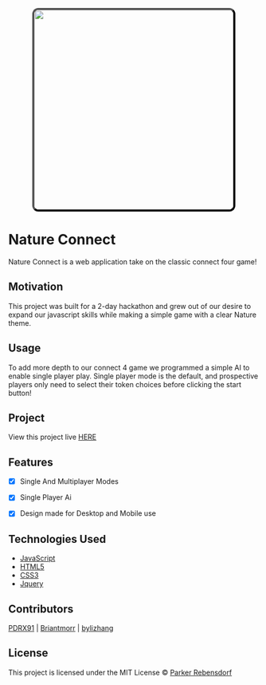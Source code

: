 <p align='center'>
<img src = "./assets/NatureConnect_ReadMe.PNG" style="width:400px;border-radius:3%;border:outset black 4px">
</p>

# Nature Connect

Nature Connect is a web application take on the classic connect four game!

## Motivation

This project was built for a 2-day hackathon and grew out of our desire to expand our javascript skills while making a simple game with a clear Nature theme.

## Usage

To add more depth to our connect 4 game we programmed a simple AI to enable single player play. Single player mode is the default, and prospective players only need to select their token choices before clicking the start button!

## Project

View this project live [HERE](parkerrebensdorf.com/natureConnect/)

## Features

- [x] Single And Multiplayer Modes
- [x] Single Player Ai
- [x] Design made for Desktop and Mobile use


## Technologies Used

- [JavaScript](https://www.javascript.com/)
- [HTML5](https://developer.mozilla.org/en-US/docs/Web/Guide/HTML/HTML5)
- [CSS3](https://www.w3.org/Style/CSS/Overview.en.html)
- [Jquery](https://jquery.com/)

## Contributors

[PDRX91](https://github.com/PDRX91) |
[Briantmorr](https://github.com/Briantmorr) |
[bylizhang](https://github.com/bylizhang) 


## License
This project is licensed under the MIT License © [Parker Rebensdorf](parkerrebensdorf.com)